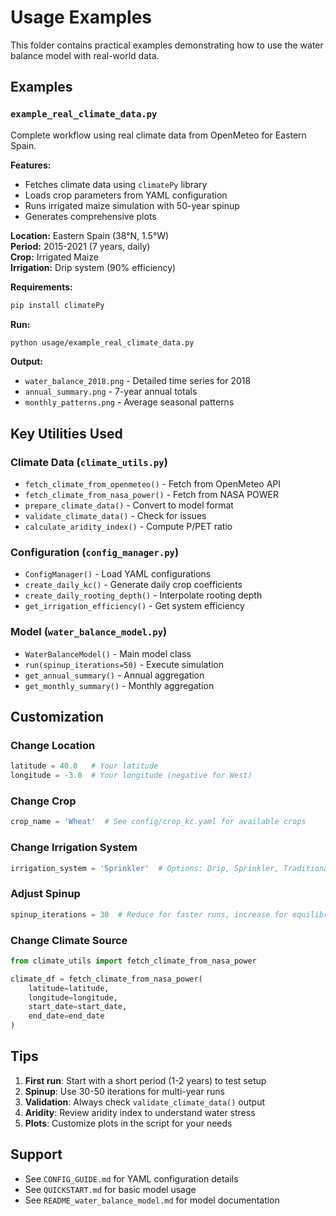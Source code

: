 # Usage Examples

This folder contains practical examples demonstrating how to use the water balance model with real-world data.

## Examples

### `example_real_climate_data.py`

Complete workflow using real climate data from OpenMeteo for Eastern Spain.

**Features:**
- Fetches climate data using `climatePy` library
- Loads crop parameters from YAML configuration
- Runs irrigated maize simulation with 50-year spinup
- Generates comprehensive plots

**Location:** Eastern Spain (38°N, 1.5°W)  
**Period:** 2015-2021 (7 years, daily)  
**Crop:** Irrigated Maize  
**Irrigation:** Drip system (90% efficiency)

**Requirements:**
```bash
pip install climatePy
```

**Run:**
```bash
python usage/example_real_climate_data.py
```

**Output:**
- `water_balance_2018.png` - Detailed time series for 2018
- `annual_summary.png` - 7-year annual totals
- `monthly_patterns.png` - Average seasonal patterns

## Key Utilities Used

### Climate Data (`climate_utils.py`)
- `fetch_climate_from_openmeteo()` - Fetch from OpenMeteo API
- `fetch_climate_from_nasa_power()` - Fetch from NASA POWER
- `prepare_climate_data()` - Convert to model format
- `validate_climate_data()` - Check for issues
- `calculate_aridity_index()` - Compute P/PET ratio

### Configuration (`config_manager.py`)
- `ConfigManager()` - Load YAML configurations
- `create_daily_kc()` - Generate daily crop coefficients
- `create_daily_rooting_depth()` - Interpolate rooting depth
- `get_irrigation_efficiency()` - Get system efficiency

### Model (`water_balance_model.py`)
- `WaterBalanceModel()` - Main model class
- `run(spinup_iterations=50)` - Execute simulation
- `get_annual_summary()` - Annual aggregation
- `get_monthly_summary()` - Monthly aggregation

## Customization

### Change Location
```python
latitude = 40.0   # Your latitude
longitude = -3.0  # Your longitude (negative for West)
```

### Change Crop
```python
crop_name = 'Wheat'  # See config/crop_kc.yaml for available crops
```

### Change Irrigation System
```python
irrigation_system = 'Sprinkler'  # Options: Drip, Sprinkler, Traditional, etc.
```

### Adjust Spinup
```python
spinup_iterations = 30  # Reduce for faster runs, increase for equilibration
```

### Change Climate Source
```python
from climate_utils import fetch_climate_from_nasa_power

climate_df = fetch_climate_from_nasa_power(
    latitude=latitude,
    longitude=longitude,
    start_date=start_date,
    end_date=end_date
)
```

## Tips

1. **First run**: Start with a short period (1-2 years) to test setup
2. **Spinup**: Use 30-50 iterations for multi-year runs
3. **Validation**: Always check `validate_climate_data()` output
4. **Aridity**: Review aridity index to understand water stress
5. **Plots**: Customize plots in the script for your needs

## Support

- See `CONFIG_GUIDE.md` for YAML configuration details
- See `QUICKSTART.md` for basic model usage
- See `README_water_balance_model.md` for model documentation
